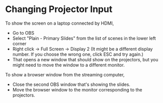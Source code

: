 # Changing Projector Input

To show the screen on a laptop connected by HDMI,
* Go to OBS
* Select "Plain - Primary Slides" from the list of scenes in the lower left corner
* Right click -> Full Screen -> Display 2 (It might be a different display number. If you choose the wrong one, click ESC and try again.)
* That opens a new window that should show on the projectors, but you might need to move the window to a different monitor.

To show a browser window from the streaming computer,
* Close the second OBS window that's showing the slides.
* Move the browser window to the monitor corresponding to the projectors.
